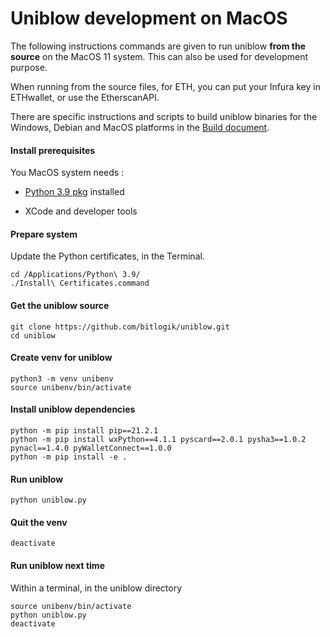 Uniblow development on MacOS
============================

The following instructions commands are given to run uniblow **from the source**
on the MacOS 11 system. This can also be used for development purpose.

When running from the source files, for ETH, you can put your Infura key in
ETHwallet, or use the EtherscanAPI.

There are specific instructions and scripts to build uniblow binaries for the
Windows, Debian and MacOS platforms in the [Build document](Build.md).

#### Install prerequisites

You MacOS system needs :

-   [Python 3.9
    pkg](https://www.python.org/ftp/python/3.9.7/python-3.9.7-macos11.pkg)
    installed

-   XCode and developer tools

#### Prepare system

Update the Python certificates, in the Terminal.

```
cd /Applications/Python\ 3.9/
./Install\ Certificates.command
```

#### Get the uniblow source
```
git clone https://github.com/bitlogik/uniblow.git
cd uniblow
```

#### Create venv for uniblow
```
python3 -m venv unibenv
source unibenv/bin/activate
```

#### Install uniblow dependencies
```
python -m pip install pip==21.2.1
python -m pip install wxPython==4.1.1 pyscard==2.0.1 pysha3==1.0.2 pynacl==1.4.0 pyWalletConnect==1.0.0
python -m pip install -e .
```

#### Run uniblow
```
python uniblow.py
```

#### Quit the venv
```
deactivate
```

#### Run uniblow next time

Within a terminal, in the uniblow directory
```
source unibenv/bin/activate
python uniblow.py
deactivate
```